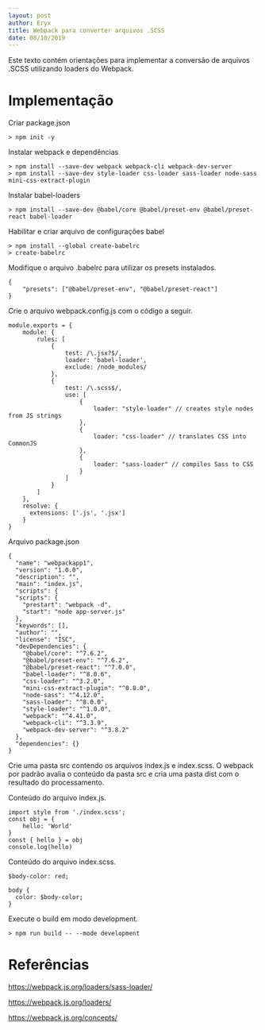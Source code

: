 ```yaml
---
layout: post
author: Eryx
title: Webpack para converter arquivos .SCSS
date: 08/10/2019
---
```


Este texto contém orientações para implementar a conversão de arquivos .SCSS utilizando loaders do Webpack.


# Implementação


Criar package.json 

	> npm init -y
	
Instalar webpack e dependências

	> npm install --save-dev webpack webpack-cli webpack-dev-server
	> npm install --save-dev style-loader css-loader sass-loader node-sass mini-css-extract-plugin 

Instalar babel-loaders 

	> npm install --save-dev @babel/core @babel/preset-env @babel/preset-react babel-loader
	
Habilitar e criar arquivo de configurações babel

	> npm install --global create-babelrc
	> create-babelrc

Modifique o arquivo .babelrc para utilizar os presets instalados.

	{
		"presets": ["@babel/preset-env", "@babel/preset-react"]
	}

Crie o arquivo webpack.config.js com o código a seguir.

	module.exports = {
		module: {
			rules: [
				{
					test: /\.jsx?$/,
					loader: 'babel-loader',
					exclude: /node_modules/
				},
				{
					test: /\.scss$/,
					use: [
						{
							loader: "style-loader" // creates style nodes from JS strings
						},
						{
							loader: "css-loader" // translates CSS into CommonJS
						},
						{
							loader: "sass-loader" // compiles Sass to CSS
						}
					]
				}
			]
		},
		resolve: {
		  extensions: ['.js', '.jsx']
		}
	}

Arquivo package.json

	{
	  "name": "webpackapp1",
	  "version": "1.0.0",
	  "description": "",
	  "main": "index.js",
	  "scripts": {
	  "scripts": {
		"prestart": "webpack -d",
		"start": "node app-server.js"
	  },
	  "keywords": [],
	  "author": "",
	  "license": "ISC",
	  "devDependencies": {
		"@babel/core": "^7.6.2",
		"@babel/preset-env": "^7.6.2",
		"@babel/preset-react": "^7.0.0",
		"babel-loader": "^8.0.6",
		"css-loader": "^3.2.0",
		"mini-css-extract-plugin": "^0.8.0",
		"node-sass": "^4.12.0",
		"sass-loader": "^8.0.0",
		"style-loader": "^1.0.0",
		"webpack": "^4.41.0",
		"webpack-cli": "^3.3.9",
		"webpack-dev-server": "^3.8.2"
	  },
	  "dependencies": {}
	}

Crie uma pasta src contendo os arquivos index.js e index.scss. O webpack por padrão avalia o conteúdo da pasta src e cria uma pasta dist com o resultado do processamento.

Conteúdo do arquivo index.js.

	import style from './index.scss';
	const obj = {
		hello: 'World'
	}
	const { hello } = obj
	console.log(hello)

Conteúdo do arquivo index.scss.

	$body-color: red;

	body {
	  color: $body-color;
	}

Execute o build em modo development.

	> npm run build -- --mode development



# Referências

https://webpack.js.org/loaders/sass-loader/

https://webpack.js.org/loaders/

https://webpack.js.org/concepts/


